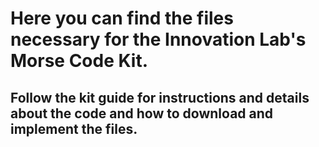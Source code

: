 # Here you can find the files necessary for the Innovation Lab's Morse Code Kit.
## Follow the kit guide for instructions and details about the code and how to download and implement the files.
